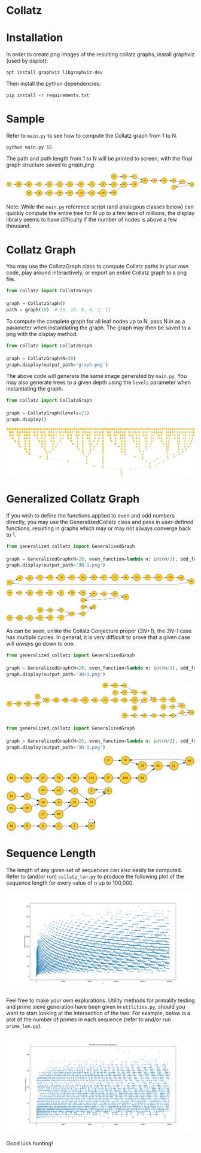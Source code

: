 # Collatz

# Installation

In order to create png images of the resulting collatz graphs, install graphviz
(used by dsplot):

```
apt install graphviz libgraphviz-dev
```

Then install the python dependencies:

``` 
pip install -r requirements.txt
```

# Sample

Refer to `main.py` to see how to compute the Collatz graph from 1 to N.

``` 
python main.py 15
```

The path and path length from 1 to N will be printed to screen, with the final 
graph structure saved to *graph.png*.

![graph.png](resources/graph_N=15.png)

Note: While the `main.py` reference script (and analogous classes below) can 
quickly compute the entire tree for N up to a few tens of millions, the display 
library seems to have difficulty if the number of nodes is above a few 
thousand.

# Collatz Graph 

You may use the CollatzGraph class to compute Collatz paths in your own code, 
play around interactively, or export an entire Collatz graph to a png file.

```python 
from collatz import CollatzGraph

graph = CollatzGraph()
path = graph(10)  # [5, 16, 8, 4, 2, 1]
```

To compute the complete graph for all leaf nodes up to N, pass N in as a 
parameter when instantiating the graph. The graph may then be saved to a png 
with the display method.

```python
from collatz import CollatzGraph 

graph = CollatzGraph(N=20)
graph.display(output_path='graph.png')
```

The above code will generate the same image generated by `main.py`. You may 
also generate trees to a given depth using the `levels` parameter when 
instantiating the graph.

```python
from collatz import CollatzGraph

graph = CollatzGraph(levels=21)
graph.display()
```

![21_levels](resources/21_levels.png)

# Generalized Collatz Graph

If you wish to define the functions applied to even and odd numbers directly,
you may use the GeneralizedCollatz class and pass in user-defined functions, 
resulting in graphs which may or may not always converge back to 1.

```python
from generalized_collatz import GeneralizedGraph

graph = GeneralizedGraph(N=20, even_function=lambda n: int(n/2), odd_function=lambda n: int(3*n-1))
graph.display(output_path='3N-1.png')
```

![3N-1](resources/3N-1.png)

As can be seen, unlike the Collatz Conjecture proper (*3N+1*), the *3N-1* case 
has multiple cycles. In general, it is very difficult to prove that a given 
case will *always* go down to one.

```python 
from generalized_collatz import GeneralizedGraph

graph = GeneralizedGraph(N=20, even_function=lambda n: int(n/2), odd_function=lambda n: int(3*n+3))
graph.display(output_path='3N+3.png')
```

![3N+3](resources/3N+3.png)

```python 
from generalized_collatz import GeneralizedGraph

graph = GeneralizedGraph(N=20, even_function=lambda n: int(n/2), odd_function=lambda n: int(3*n-3))
graph.display(output_path='3N-3.png')
```

![3N+3](resources/3N-3.png)

# Sequence Length

The length of any given set of sequences can also easily be computed. Refer to
(and/or run) `collatz_len.py` to produce the following plot of the sequence 
length for every value of n up to 100,000.

![sequence_length](resources/sequence_length.png)

Feel free to make your own explorations. Utility methods for primality testing 
and prime sieve generation have been given in `utilities.py`, should you want 
to start looking at the intersection of the two. For example, below is a plot 
of the number of primes in each sequence (refer to and/or run `prime_len.py`).

![num_primes](resources/num_primes.png)

Good luck hunting!